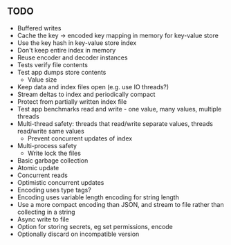## TODO

- Buffered writes
- Cache the key -> encoded key mapping in memory for key-value store
- Use the key hash in key-value store index
- Don't keep entire index in memory
- Reuse encoder and decoder instances
- Tests verify file contents
- Test app dumps store contents
  - Value size
- Keep data and index files open (e.g. use IO threads?)
- Stream deltas to index and periodically compact
- Protect from partially written index file
- Test app benchmarks read and write - one value, many values, multiple threads
- Multi-thread safety: threads that read/write separate values, threads read/write same values
  - Prevent concurrent updates of index
- Multi-process safety
  - Write lock the files
- Basic garbage collection
- Atomic update
- Concurrent reads
- Optimistic concurrent updates
- Encoding uses type tags?
- Encoding uses variable length encoding for string length
- Use a more compact encoding than JSON, and stream to file rather than collecting in a string
- Async write to file
- Option for storing secrets, eg set permissions, encode
- Optionally discard on incompatible version
